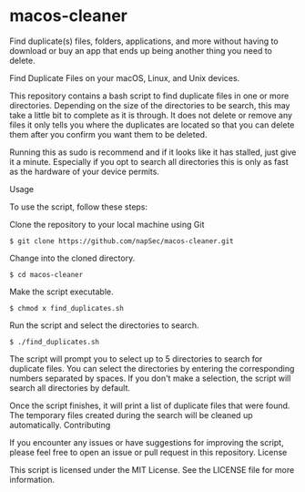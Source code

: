 # macos-cleaner
Find duplicate(s) files, folders, applications, and more without having to download or buy an app that ends up being another thing you need to delete. 

Find Duplicate Files on your macOS, Linux, and Unix devices. 

This repository contains a bash script to find duplicate files in one or more directories.
Depending on the size of the directories to be search, this may take a little bit to complete as it is through. It does not delete or remove any files it only tells you where the duplicates are located so that you can delete them after you confirm you want them to be deleted. 

Running this as sudo is recommend and if it looks like it has stalled, just give it a minute. Especially if you opt to search all directories this is only as fast as the hardware of your device permits. 

Usage

To use the script, follow these steps:

Clone the repository to your local machine using Git

<p><code>$ git clone https://github.com/napSec/macos-cleaner.git </code></p>
<p>Change into the cloned directory.</p>
<p><code>$ cd macos-cleaner </code></p>
<p>Make the script executable.</p>
<p><code>$ chmod x find_duplicates.sh</code></p>
<p>Run the script and select the directories to search.</p>
<p><code>$ ./find_duplicates.sh</code></p>

The script will prompt you to select up to 5 directories to search for duplicate files. You can select the directories by entering the corresponding numbers separated by spaces. If you don't make a selection, the script will search all directories by default.

Once the script finishes, it will print a list of duplicate files that were found. The temporary files created during the search will be cleaned up automatically.
Contributing

If you encounter any issues or have suggestions for improving the script, please feel free to open an issue or pull request in this repository. 
License

This script is licensed under the MIT License. See the LICENSE file for more information.
